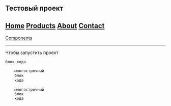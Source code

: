 ## Тестовый проект

[Home](https://hyubert.github.io/pug-test/build/home.html)
[Products](https://hyubert.github.io/pug-test/build/products.html)
[About](https://hyubert.github.io/pug-test/build/about.html)
[Contact](https://hyubert.github.io/pug-test/build/contact.html)
---
[Components](https://hyubert.github.io/pug-test/build/components.html)

***

Чтобы запустить проект


``` блок кода ```

```html
    многострочный
    блок
    кода
```

```pug
    многострочный
    блок
    кода
```